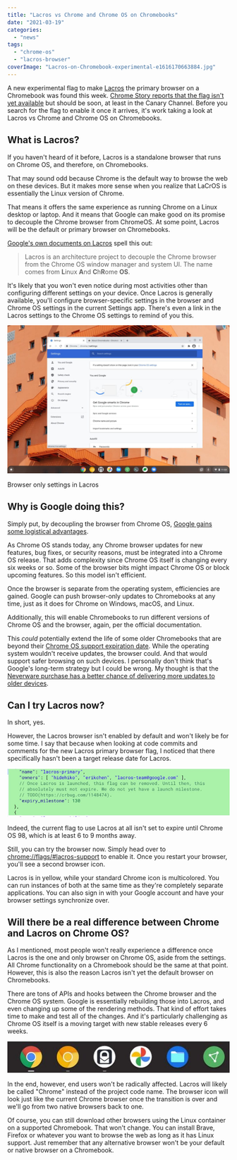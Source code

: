 ```yaml
---
title: "Lacros vs Chrome and Chrome OS on Chromebooks"
date: "2021-03-19"
categories: 
  - "news"
tags: 
  - "chrome-os"
  - "lacros-browser"
coverImage: "Lacros-on-Chromebook-experimental-e1616170663884.jpg"
---
```


A new experimental flag to make [Lacros](https://www.aboutchromebooks.com/news/what-is-lacros-for-chromebooks-and-why-does-it-matter/ "What is LaCrOS for Chromebooks and why does it matter?") the primary browser on a Chromebook was found this week. [Chrome Story reports that the flag isn't yet available](https://www.chromestory.com/2021/03/lacros-primary-chromebook/) but should be soon, at least in the Canary Channel. Before you search for the flag to enable it once it arrives, it's work taking a look at Lacros vs Chrome and Chrome OS on Chromebooks.

## What is Lacros?

If you haven't heard of it before, Lacros is a standalone browser that runs on Chrome OS, and therefore, on Chromebooks.

That may sound odd because Chrome is the default way to browse the web on these devices. But it makes more sense when you realize that LaCrOS is essentially the Linux version of Chrome.

That means it offers the same experience as running Chrome on a Linux desktop or laptop. And it means that Google can make good on its promise to decouple the Chrome browser from ChromeOS. At some point, Lacros will be the default or primary browser on Chromebooks.

[Google's own documents on Lacros](https://chromium.googlesource.com/chromium/src.git/+/master/docs/lacros.md "https://chromium.googlesource.com/chromium/src.git/+/master/docs/lacros.md") spell this out:

> Lacros is an architecture project to decouple the Chrome browser from the Chrome OS window manager and system UI. The name comes from **L**inux **A**nd **C**h**R**ome **OS**.

It's likely that you won't even notice during most activities other than configuring different settings on your device. Once Lacros is generally available, you'll configure browser-specific settings in the browser and Chrome OS settings in the current Settings app. There's even a link in the Lacros settings to the Chrome OS settings to remind of you this.

![](images/LaCrOS-on-Chromebook-1024x683.jpg)

Browser only settings in Lacros

## Why is Google doing this?

Simply put, by decoupling the browser from Chrome OS, [Google gains some logistical advantages](https://www.aboutchromebooks.com/news/what-is-lacros-for-chromebooks-and-why-does-it-matter/ "What is LaCrOS for Chromebooks and why does it matter?").

As Chrome OS stands today, any Chrome browser updates for new features, bug fixes, or security reasons, must be integrated into a Chrome OS release. That adds complexity since Chrome OS itself is changing every six weeks or so. Some of the browser bits might impact Chrome OS or block upcoming features. So this model isn't efficient.

Once the browser is separate from the operating system, efficiencies are gained. Google can push browser-only updates to Chromebooks at any time, just as it does for Chrome on Windows, macOS, and Linux.

Additionally, this will enable Chromebooks to run different versions of Chrome OS and the browser, again, per the official documentation.

This _could_ potentially extend the life of some older Chromebooks that are beyond their [Chrome OS support expiration date](https://www.aboutchromebooks.com/news/google-announces-8-years-of-chrome-os-software-updates-aue-for-new-chromebooks/). While the operating system wouldn't receive updates, the browser could. And that would support safer browsing on such devices. I personally don't think that's Google's long-term strategy but I could be wrong. My thought is that the [Neverware purchase has a better chance of delivering more updates to older devices](https://www.aboutchromebooks.com/news/google-acquires-neverware-cloudready-chrome-os-chromebooks/ "Google acquires Neverware, the company that brings Chrome OS to older laptops with CloudReady").

## Can I try Lacros now?

In short, yes.

However, the Lacros browser isn't enabled by default and won't likely be for some time. I say that because when looking at code commits and comments for the new Lacros primary browser flag, I noticed that there specifically hasn't been a target release date for Lacros.

![](images/Lacross-Primary-browser-flag.jpg)

Indeed, the current flag to use Lacros at all isn't set to expire until Chrome OS 98, which is at least 6 to 9 months away.

Still, you can try the browser now. Simply head over to [chrome://flags/#lacros-support](//flags/#lacros-support "chrome://flags/#lacros-support") to enable it. Once you restart your browser, you'll see a second browser icon.

Lacros is in yellow, while your standard Chrome icon is multicolored. You can run instances of both at the same time as they're completely separate applications. You can also sign in with your Google account and have your browser settings synchronize over.

## Will there be a real difference between Chrome and Lacros on Chrome OS?

As I mentioned, most people won't really experience a difference once Lacros is the one and only browser on Chrome OS, aside from the settings. All Chrome functionality on a Chromebook should be the same at that point. However, this is also the reason Lacros isn't yet the default browser on Chromebooks.

There are tons of APIs and hooks between the Chrome browser and the Chrome OS system. Google is essentially rebuilding those into Lacros, and even changing up some of the rendering methods. That kind of effort takes time to make and test all of the changes. And it's particularly challenging as Chrome OS itself is a moving target with new stable releases every 6 weeks.

![Chrome and Lacros icons](images/Lacros-and-Chrome-icon-on-Chromebooks-e1616170947498.jpg)

In the end, however, end users won't be radically affected. Lacros will likely be called "Chrome" instead of the project code name. The browser icon will look just like the current Chrome browser once the transition is over and we'll go from two native browsers back to one.

Of course, you can still download other browsers using the Linux container on a supported Chromebook. That won't change. You can install Brave, Firefox or whatever you want to browse the web as long as it has Linux support. Just remember that any alternative browser won't be your default or native browser on a Chromebook.
